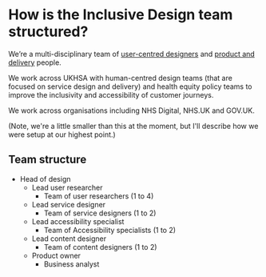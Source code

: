 # How is the Inclusive Design team structured?

We’re a multi-disciplinary team of [user-centred designers](https://www.gov.uk/government/collections/digital-data-and-technology-profession-capability-framework#user-centred-design-job-family) and [product and delivery](https://www.gov.uk/government/collections/digital-data-and-technology-profession-capability-framework#product-and-delivery-job-family) people.

We work across UKHSA with human-centred design teams (that are focused on service design and delivery) and health equity policy teams to improve the inclusivity and accessibility of customer journeys.

We work across organisations including NHS Digital, NHS.UK and GOV.UK.

(Note, we're a little smaller than this at the moment, but I'll describe how we were setup at our highest point.)


## Team structure

- Head of design
  - Lead user researcher
      - Team of user researchers (1 to 4)
  - Lead service designer
    - Team of service designers (1 to 2)
  - Lead accessibility specialist
    - Team of Accessibility specialists (1 to 2)
  - Lead content designer
    - Team of content designers  (1 to 2)
  - Product owner
    - Business analyst
